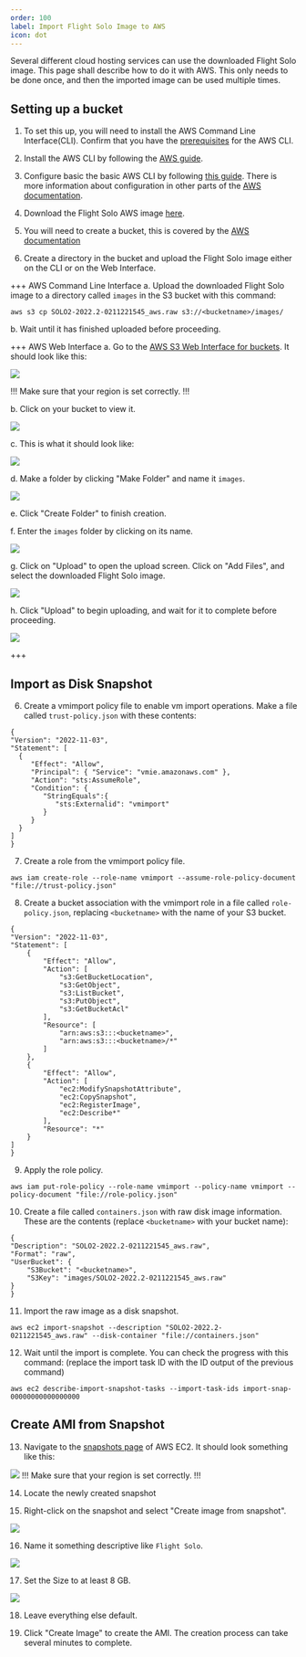 ```yaml
---
order: 100
label: Import Flight Solo Image to AWS
icon: dot
---
```



Several different cloud hosting services can use the downloaded Flight Solo image. This page shall describe how to do it with AWS. This only needs to be done once, and then the imported image can be used multiple times.


## Setting up a bucket

1. To set this up, you will need to install the AWS Command Line Interface(CLI). Confirm that you have the [prerequisites](https://docs.aws.amazon.com/cli/latest/userguide/getting-started-prereqs.html) for the AWS CLI.

2. Install the AWS CLI by following the [AWS guide](https://docs.aws.amazon.com/cli/latest/userguide/getting-started-install.html).

3. Configure basic the basic AWS CLI by following [this guide](https://docs.aws.amazon.com/cli/latest/userguide/getting-started-quickstart.html). There is more information about configuration in other parts of the [AWS documentation](https://docs.aws.amazon.com/cli/latest/userguide/cli-chap-configure.html#cli-quick-configuration).

4. Download the Flight Solo AWS image [here](https://repo.openflighthpc.org/images/SOLO2-2022.2-0211221545_aws.raw).

5. You will need to create a bucket, this is covered by the [AWS documentation](https://docs.aws.amazon.com/AmazonS3/latest/userguide/create-bucket-overview.html)

6. Create a directory in the bucket and upload the Flight Solo image either on the CLI or on the Web Interface.

+++ AWS Command Line Interface
a. Upload the downloaded Flight Solo image to a directory called `images` in the S3 bucket with this command:
```
aws s3 cp SOLO2-2022.2-0211221545_aws.raw s3://<bucketname>/images/
```

b. Wait until it has finished uploaded before proceeding.

+++ AWS Web Interface
a. Go to the [AWS S3 Web Interface for buckets](https://s3.console.aws.amazon.com/s3/buckets). It should look like this:

![](/images/aws_s3_buckets.png)

!!!
Make sure that your region is set correctly.
!!!

b. Click on your bucket to view it.

![](/images/aws_s3_click_bucket.png)

c. This is what it should look like:

![](/images/aws_s3_bucket_view.png)

d. Make a folder by clicking "Make Folder" and name it `images`.

![](/images/aws_s3_bucket_makedir.png)

e. Click "Create Folder" to finish creation.

f. Enter the `images` folder by clicking on its name.

![](/images/aws_s3_showdir.png)

g. Click on "Upload" to open the upload screen. Click on "Add Files", and select the downloaded Flight Solo image.

![](/images/aws_s3_upload.png)

h. Click "Upload" to begin uploading, and wait for it to complete before proceeding.

![](/images/aws_s3_upload_status.png)

+++


## Import as Disk Snapshot

6. Create a vmimport policy file to enable vm import operations. Make a file called `trust-policy.json` with these contents:

```
{
"Version": "2022-11-03",
"Statement": [
  {
     "Effect": "Allow",
     "Principal": { "Service": "vmie.amazonaws.com" },
     "Action": "sts:AssumeRole",
     "Condition": {
        "StringEquals":{
           "sts:Externalid": "vmimport"
        }
     }
  }
]
}
```

7. Create a role from the vmimport policy file.
```
aws iam create-role --role-name vmimport --assume-role-policy-document "file://trust-policy.json"
```

8. Create a bucket association with the vmimport role in a file called `role-policy.json`, replacing `<bucketname>` with the name of your S3 bucket.
```
{
"Version": "2022-11-03",
"Statement": [
    {
        "Effect": "Allow",
        "Action": [
            "s3:GetBucketLocation",
            "s3:GetObject",
            "s3:ListBucket",
            "s3:PutObject",
            "s3:GetBucketAcl"
        ],
        "Resource": [
            "arn:aws:s3:::<bucketname>",
            "arn:aws:s3:::<bucketname>/*"
        ]
    },
    {
        "Effect": "Allow",
        "Action": [
            "ec2:ModifySnapshotAttribute",
            "ec2:CopySnapshot",
            "ec2:RegisterImage",
            "ec2:Describe*"
        ],
        "Resource": "*"
    }
]
}
```

9. Apply the role policy.
```
aws iam put-role-policy --role-name vmimport --policy-name vmimport --policy-document "file://role-policy.json"
```

10. Create a file called `containers.json` with raw disk image information. These are the contents (replace `<bucketname>` with your bucket name):

```
{
"Description": "SOLO2-2022.2-0211221545_aws.raw",
"Format": "raw",
"UserBucket": {
    "S3Bucket": "<bucketname>",
    "S3Key": "images/SOLO2-2022.2-0211221545_aws.raw"
}
}
```

11. Import the raw image as a disk snapshot.
```
aws ec2 import-snapshot --description "SOLO2-2022.2-0211221545_aws.raw" --disk-container "file://containers.json"
```

12. Wait until the import is complete. You can check the progress with this command: (replace the import task ID with the ID output of the previous command)

```
aws ec2 describe-import-snapshot-tasks --import-task-ids import-snap-00000000000000000
```

## Create AMI from Snapshot

13. Navigate to the [snapshots page](https://eu-west-2.console.aws.amazon.com/ec2/home?region=eu-west-2#Snapshots:) of AWS EC2. It should look something like this:

![](/images/aws_ec2_snapshots.png)
!!!
Make sure that your region is set correctly.
!!!

14. Locate the newly created snapshot

15. Right-click on the snapshot and select "Create image from snapshot".

![](/images/aws_ec2_snapshots_rmb.png)

16. Name it something descriptive like `Flight Solo`.

![](/images/aws_ec2_createfromsnapshot_name.png)

17. Set the Size to at least 8 GB.

![](/images/aws_ec2_createfromsnapshot_size.png)

18. Leave everything else default.

19. Click "Create Image" to create the AMI. The creation process can take several minutes to complete.


